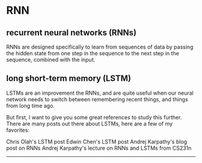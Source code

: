 # RNN

##  recurrent neural networks (RNNs) 
RNNs are designed specifically to learn from sequences of data by passing the hidden state from one step in the sequence to the next step in the sequence, combined with the input.  

## long short-term memory (LSTM)
LSTMs are an improvement the RNNs, and are quite useful when our neural network needs to switch between remembering recent things, and things from long time ago.


But first, I want to give you some great references to study this further. There are many posts out there about LSTMs, here are a few of my favorites:

Chris Olah's LSTM post
Edwin Chen's LSTM post
Andrej Karpathy's blog post on RNNs
Andrej Karpathy's lecture on RNNs and LSTMs from CS231n

---

